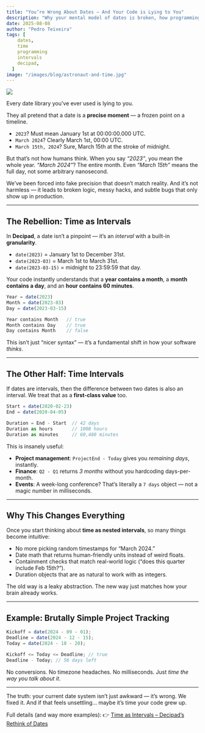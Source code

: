 ```yaml
---
title: "You’re Wrong About Dates — And Your Code is Lying to You"
description: "Why your mental model of dates is broken, how programming languages gaslight us about time, and how Decipad’s interval-based approach fixes it."
date: 2025-08-08
author: "Pedro Teixeira"
tags: [
    dates,
    time
    programming
    intervals
    decipad,
  ]
image: "/images/blog/astronaut-and-time.jpg"
---
```


![](/images/blog/astronaut-and-time.jpg)

Every date library you’ve ever used is lying to you.

They all pretend that a date is a **precise moment** — a frozen point on a timeline.

- `2023`? Must mean January 1st at 00:00:00.000 UTC.
- `March 2024`? Clearly March 1st, 00:00 UTC.
- `March 15th, 2024`? Sure, March 15th at the stroke of midnight.

But that’s not how humans think.
When you say _“2023”_, you mean the whole year. _“March 2024”_? The entire month. Even _“March 15th”_ means the full day, not some arbitrary nanosecond.

We’ve been forced into fake precision that doesn’t match reality. And it’s not harmless — it leads to broken logic, messy hacks, and subtle bugs that only show up in production.

---

## The Rebellion: Time as Intervals

In **Decipad**, a date isn’t a pinpoint — it’s an _interval_ with a built-in **granularity**.

- `date(2023)` = January 1st to December 31st.
- `date(2023-03)` = March 1st to March 31st.
- `date(2023-03-15)` = midnight to 23:59:59 that day.

Your code instantly understands that a **year contains a month**, a **month contains a day**, and an **hour contains 60 minutes**.

```js
Year = date(2023)
Month = date(2023-03)
Day = date(2023-03-15)

Year contains Month   // true
Month contains Day    // true
Day contains Month    // false
```

This isn’t just “nicer syntax” — it’s a fundamental shift in how your software _thinks_.

---

## The Other Half: Time Intervals

If dates are intervals, then the difference between two dates is also an interval.
We treat that as a **first-class value** too.

```js
Start = date(2020-02-23)
End = date(2020-04-05)

Duration = End - Start  // 42 days
Duration as hours       // 1008 hours
Duration as minutes     // 60,480 minutes
```

This is insanely useful:

- **Project management**: `ProjectEnd - Today` gives you _remaining days_, instantly.
- **Finance**: `Q2 - Q1` returns _3 months_ without you hardcoding days-per-month.
- **Events**: A week-long conference? That’s literally a `7 days` object — not a magic number in milliseconds.

---

## Why This Changes Everything

Once you start thinking about **time as nested intervals**, so many things become intuitive:

- No more picking random timestamps for “March 2024.”
- Date math that returns human-friendly units instead of weird floats.
- Containment checks that match real-world logic (“does this quarter include Feb 15th?”).
- Duration objects that are as natural to work with as integers.

The old way is a leaky abstraction. The new way just matches how your brain already works.

---

## Example: Brutally Simple Project Tracking

```js
Kickoff = date(2024 - 09 - 01);
Deadline = date(2024 - 12 - 15);
Today = date(2024 - 10 - 20);

Kickoff <= Today <= Deadline; // true
Deadline - Today; // 56 days left
```

No conversions. No timezone headaches. No milliseconds. Just _time the way you talk about it_.

---

The truth: your current date system isn’t just awkward — it’s wrong.
We fixed it. And if that feels unsettling… maybe it’s time your code grew up.

Full details (and way more examples):
👉 [Time as Intervals – Decipad’s Rethink of Dates](https://metaduck.com/time-as-intervals/)
